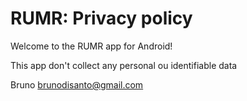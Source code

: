 # RUMR: Privacy policy
Welcome to the RUMR app for Android!

This app don't collect any personal ou identifiable data

Bruno
brunodisanto@gmail.com
